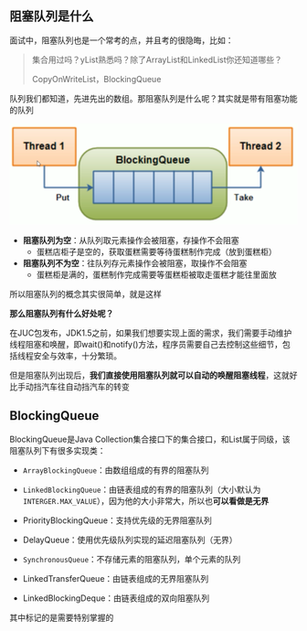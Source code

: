 ## 阻塞队列是什么

面试中，阻塞队列也是一个常考的点，并且考的很隐晦，比如：

> 集合用过吗？yList熟悉吗？除了ArrayList和LinkedList你还知道哪些？
>
> CopyOnWriteList，BlockingQueue

队列我们都知道，先进先出的数组。那阻塞队列是什么呢？其实就是带有阻塞功能的队列

![image-20210121172101772](image/image-20210121172101772.png)

- **阻塞队列为空**：从队列取元素操作会被阻塞，存操作不会阻塞
  - 蛋糕店柜子是空的，获取蛋糕需要等待蛋糕制作完成（放到蛋糕柜）
- **阻塞队列不为空**：往队列存元素操作会被阻塞，取操作不会阻塞
  - 蛋糕柜是满的，蛋糕制作完成需要等蛋糕柜被取走蛋糕才能往里面放

所以阻塞队列的概念其实很简单，就是这样

**那么阻塞队列有什么好处呢？**

在JUC包发布，JDK1.5之前，如果我们想要实现上面的需求，我们需要手动维护线程阻塞和唤醒，即wait()和notify()方法，程序员需要自己去控制这些细节，包括线程安全与效率，十分繁琐。

但是阻塞队列出现后，**我们直接使用阻塞队列就可以自动的唤醒阻塞线程**，这就好比手动挡汽车往自动挡汽车的转变

## BlockingQueue

BlockingQueue是Java Collection集合接口下的集合接口，和List属于同级，该阻塞队列下有很多实现类：

- `ArrayBlockingQueue`：由数组组成的有界的阻塞队列

- `LinkedBlockingQueue`：由链表组成的有界的阻塞队列（大小默认为`INTERGER.MAX_VALUE`），因为他的大小非常大，所以也**可以看做是无界**
- PriorityBlockingQueue：支持优先级的无界阻塞队列
- DelayQueue：使用优先级队列实现的延迟阻塞队列（无界）
- `SynchronousQueue`：不存储元素的阻塞队列，单个元素的队列
- LinkedTransferQueue：由链表组成的无界阻塞队列
- LinkedBlockingDeque：由链表组成的双向阻塞队列

其中标记的是需要特别掌握的